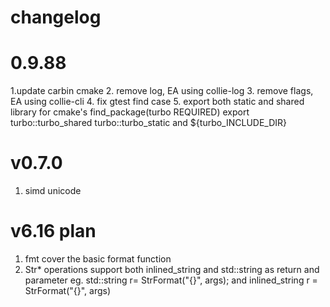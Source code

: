 changelog
====

# 0.9.88
1.update carbin cmake
2. remove log, EA using collie-log
3. remove flags, EA using collie-cli
4. fix gtest find case
5. export both static and shared library for cmake's find_package(turbo REQUIRED) export turbo::turbo_shared turbo::turbo_static
   and ${turbo_INCLUDE_DIR}

# v0.7.0
1. simd unicode


# v6.16 plan

1. fmt cover the basic format function
2. Str* operations support both inlined_string and std::string as return and parameter 
eg. std::string r= StrFormat("{}", args); and inlined_string r = StrFormat("{}", args)